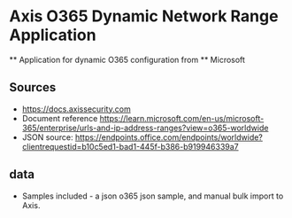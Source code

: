 # Axis O365 Dynamic Network Range Application


** Application for dynamic O365 configuration from
** Microsoft


## Sources
* https://docs.axissecurity.com
* Document reference https://learn.microsoft.com/en-us/microsoft-365/enterprise/urls-and-ip-address-ranges?view=o365-worldwide
* JSON source: https://endpoints.office.com/endpoints/worldwide?clientrequestid=b10c5ed1-bad1-445f-b386-b919946339a7



## data
* Samples included - a json o365 json sample, and manual bulk import to Axis.
